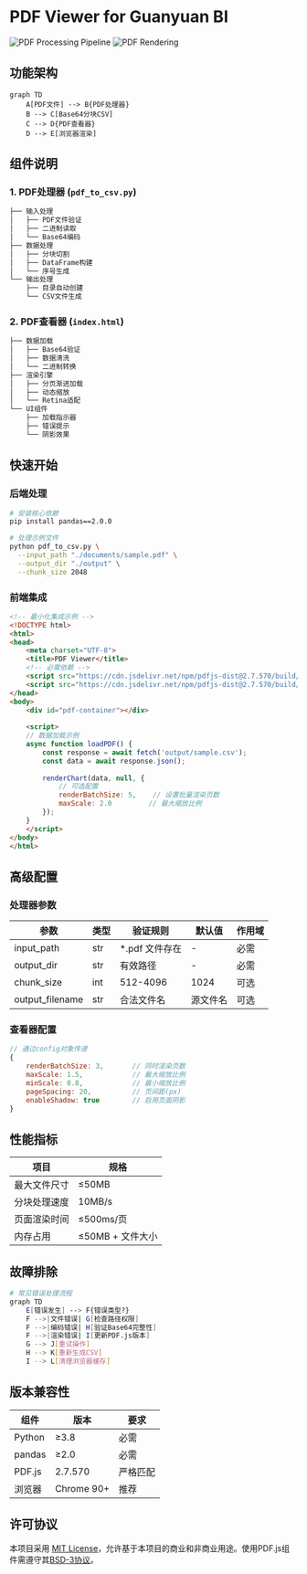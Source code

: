 # PDF Viewer for Guanyuan BI

![PDF Processing Pipeline](https://img.shields.io/badge/processing%20pipeline-PDF%20to%20CSV-brightgreen)
![PDF Rendering](https://img.shields.io/badge/rendering-PDF.js%202.7.570-blue)

## 功能架构

```mermaid
graph TD
    A[PDF文件] --> B{PDF处理器}
    B --> C[Base64分块CSV]
    C --> D{PDF查看器}
    D --> E[浏览器渲染]
```

## 组件说明

### 1. PDF处理器 (`pdf_to_csv.py`)
```python
├── 输入处理
│   ├── PDF文件验证
│   ├── 二进制读取
│   └── Base64编码
├── 数据处理
│   ├── 分块切割
│   ├── DataFrame构建
│   └── 序号生成
└── 输出处理
    ├── 目录自动创建
    └── CSV文件生成
```

### 2. PDF查看器 (`index.html`)
```javascript
├── 数据加载
│   ├── Base64验证
│   ├── 数据清洗
│   └── 二进制转换
├── 渲染引擎
│   ├── 分页渐进加载
│   ├── 动态缩放
│   └── Retina适配
└── UI组件
    ├── 加载指示器
    ├── 错误提示
    └── 阴影效果
```

## 快速开始

### 后端处理
```bash
# 安装核心依赖
pip install pandas==2.0.0

# 处理示例文件
python pdf_to_csv.py \
  --input_path "./documents/sample.pdf" \
  --output_dir "./output" \
  --chunk_size 2048
```

### 前端集成
```html
<!-- 最小化集成示例 -->
<!DOCTYPE html>
<html>
<head>
    <meta charset="UTF-8">
    <title>PDF Viewer</title>
    <!-- 必需依赖 -->
    <script src="https://cdn.jsdelivr.net/npm/pdfjs-dist@2.7.570/build/pdf.min.js"></script>
    <script src="https://cdn.jsdelivr.net/npm/pdfjs-dist@2.7.570/build/pdf.worker.min.js"></script>
</head>
<body>
    <div id="pdf-container"></div>
    
    <script>
    // 数据加载示例
    async function loadPDF() {
        const response = await fetch('output/sample.csv');
        const data = await response.json();
        
        renderChart(data, null, {
            // 可选配置
            renderBatchSize: 5,    // 设置批量渲染页数
            maxScale: 2.0         // 最大缩放比例
        });
    }
    </script>
</body>
</html>
```

## 高级配置

### 处理器参数
| 参数 | 类型 | 验证规则 | 默认值 | 作用域 |
|------|------|----------|--------|--------|
| input_path | str | *.pdf 文件存在 | - | 必需 |
| output_dir | str | 有效路径 | - | 必需 |
| chunk_size | int | 512-4096 | 1024 | 可选 |
| output_filename | str | 合法文件名 | 源文件名 | 可选 |

### 查看器配置
```javascript
// 通过config对象传递
{
    renderBatchSize: 3,       // 同时渲染页数
    maxScale: 1.5,            // 最大缩放比例
    minScale: 0.8,            // 最小缩放比例
    pageSpacing: 20,          // 页间距(px)
    enableShadow: true        // 启用页面阴影
}
```

## 性能指标

| 项目 | 规格 |
|------|------|
| 最大文件尺寸 | ≤50MB |
| 分块处理速度 | 10MB/s |
| 页面渲染时间 | ≤500ms/页 |
| 内存占用 | ≤50MB + 文件大小 |

## 故障排除

```bash
# 常见错误处理流程
graph TD
    E[错误发生] --> F{错误类型?}
    F -->|文件错误| G[检查路径权限]
    F -->|编码错误| H[验证Base64完整性]
    F -->|渲染错误| I[更新PDF.js版本]
    G --> J[重试操作]
    H --> K[重新生成CSV]
    I --> L[清理浏览器缓存]
```

## 版本兼容性

| 组件 | 版本 | 要求 |
|------|------|------|
| Python | ≥3.8 | 必需 |
| pandas | ≥2.0 | 必需 |
| PDF.js | 2.7.570 | 严格匹配 |
| 浏览器 | Chrome 90+ | 推荐 |

## 许可协议
本项目采用 [MIT License](https://opensource.org/licenses/MIT)，允许基于本项目的商业和非商业用途。使用PDF.js组件需遵守其[BSD-3协议](https://github.com/mozilla/pdf.js/blob/master/LICENSE)。
